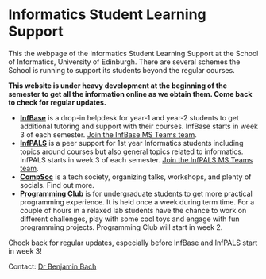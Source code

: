 # Informatics Student Learning Support

This the webpage of the Informatics Student Learning Support at the School of Informatics, University of Edinburgh. There are several schemes the School is running to support its students beyond the regular courses. 

__This website is under heavy development at the beginning of the semester to get all the information online as we obtain them. Come back to check for regular updates.__

* __[InfBase](infbase.html)__ is a drop-in helpdesk for year-1 and year-2 students to get additional tutoring and support with their courses. InfBase starts in week 3 of each semester. [Join the InfBase MS Teams team](https://teams.microsoft.com/l/team/19%3a1b9574ccbc404c2d93699fe1bf833b6b%40thread.tacv2/conversations?groupId=a9555449-ddb5-4747-8fc6-1f6bad927c8a&tenantId=2e9f06b0-1669-4589-8789-10a06934dc61).
* __[InfPALS](https://infpals.github.io)__ is a peer support for 1st year Informatics students including topics around courses but also general topics related to informatics. InfPALS starts in week 3 of each semester. [Join the InfPALS MS Teams team](https://teams.microsoft.com/l/team/19%3a531894d230774fd083343ea612fab897%40thread.tacv2/conversations?groupId=42837972-4736-49fa-97ad-131cf0798a74&tenantId=2e9f06b0-1669-4589-8789-10a06934dc61).
* __[CompSoc](https://comp-soc.com)__ is a tech society, organizing talks, workshops, and plenty of socials. Find out more.
* __[Programming Club](http://progclub.inf.ed.ac.uk)__ is for undergraduate students to get more practical programming experience. It is held once a week during term time. For a couple of hours in a relaxed lab students have the chance to work on different challenges, play with some cool toys and engage with fun programming projects. Programming Club will start in week 2.

Check back for regular updates, especially before InfBase and InfPALS start in week 3!

Contact: [Dr Benjamin Bach](bbach@ed.ac.uk)








